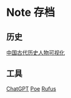# Note 存档

## 历史

[中国古代历史人物可视化](https://tools.buyixiao.xyz/historical-figure-query)

## 工具
[ChatGPT](https://chat.openai.com/)
[Poe](https://poe.com/)
[Rufus](https://rufus.ie/en/)